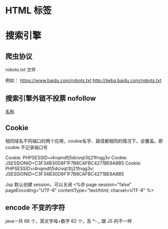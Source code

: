 ---
---

# HTML 标签




# 搜索引擎

## 爬虫协议

robots.txt 文件

例如：
https://www.baidu.com/robots.txt
http://tieba.baidu.com/robots.txt

## 搜索引擎外链不投票 nofollow 

<a target="_blank" rel="nofollow" href="">名称</a>

## Cookie

相同域名不同端口的两个应用，cookie名字、路径都相同的情况下，会覆盖。即 cookie 不记录端口号

Cookie: PHPSESSID=i4nqmdfj5dcivqt3tj21fnqg3v
Cookie: JSESSIONID=C3F34B30D8F1F7B8CAFBC4271BE6A8B5
Cookie: PHPSESSID=i4nqmdfj5dcivqt3tj21fnqg3v; JSESSIONID=C3F34B30D8F1F7B8CAFBC4271BE6A8B5

Jsp 默认创建 session，可以关闭
<%@ page session="false" pageEncoding="UTF-8" contentType="text/html; charset=UTF-8" %>


## encode 不变的字符

java一共 66 个，英文字母+数字 62 个，及 *-._ 跟 JS 的不一样
